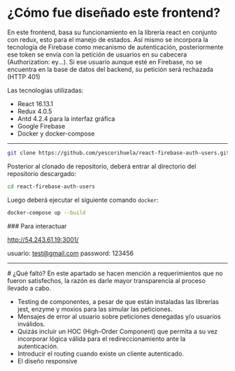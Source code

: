 # ¿Cómo fue diseñado este frontend?

En este frontend, basa su funcionamiento en la librería react en conjunto con redux, esto para el manejo de estados. Así mismo se incorpora la tecnología de Firebase como mecanismo de autenticación, posteriormente ese token se envía con la petición de usuarios en su cabecera (Authorization: ey...). Si ese usuario aunque esté en Firebase, no se encuentra en la base de datos del backend, su petición será rechazada (HTTP 401)

Las tecnologías utilizadas:

- React 16.13.1
- Redux 4.0.5
- Antd 4.2.4 para la interfaz gráfica
- Google Firebase
- Docker y docker-compose

---

```bash
git clone https://github.com/yescorihuela/react-firebase-auth-users.git
```

Posterior al clonado de repositorio, deberá entrar al directorio del repositorio descargado:

```bash
cd react-firebase-auth-users
```

Luego deberá ejecutar el siguiente comando `docker`:

```bash
docker-compose up --build
```

### Para interactuar

http://54.243.61.19:3001/

usuario: test@gmail.com
password: 123456

___

# ¿Qué faltó?
En este apartado se hacen mención a requerimientos que no fueron satisfechos, la razón es darle mayor transparencia al proceso llevado a cabo.

- Testing de componentes, a pesar de que están instaladas las librerías jest, enzyme y moxios para las simular las peticiones.
- Mensajes de error al usuario sobre peticiones denegadas y/o usuarios inválidos.
- Quizás incluir un HOC (High-Order Component) que permita a su vez incorporar lógica válida para el redireccionamiento ante la autenticación.
- Introducir el routing cuando existe un cliente autenticado.
- El diseño responsive
